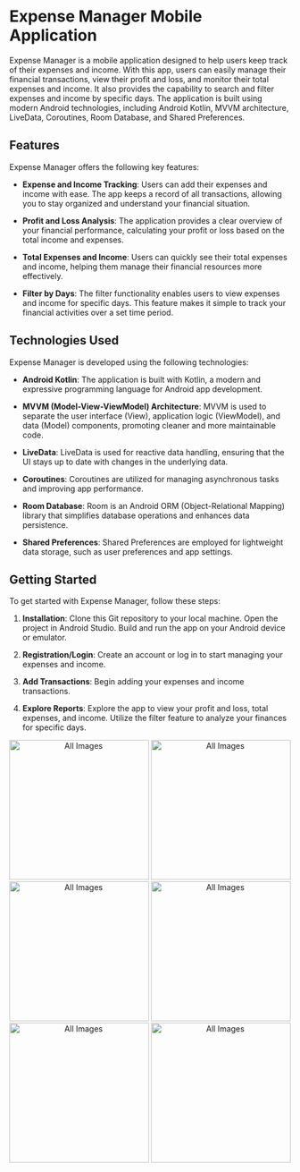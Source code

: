 # Expense Manager Mobile Application

Expense Manager is a mobile application designed to help users keep track of their expenses and income. With this app, users can easily manage their financial transactions, view their profit and loss, and monitor their total expenses and income. It also provides the capability to search and filter expenses and income by specific days. The application is built using modern Android technologies, including Android Kotlin, MVVM architecture, LiveData, Coroutines, Room Database, and Shared Preferences.

## Features

Expense Manager offers the following key features:

- **Expense and Income Tracking**: Users can add their expenses and income with ease. The app keeps a record of all transactions, allowing you to stay organized and understand your financial situation.

- **Profit and Loss Analysis**: The application provides a clear overview of your financial performance, calculating your profit or loss based on the total income and expenses.

- **Total Expenses and Income**: Users can quickly see their total expenses and income, helping them manage their financial resources more effectively.

- **Filter by Days**: The filter functionality enables users to view expenses and income for specific days. This feature makes it simple to track your financial activities over a set time period.

## Technologies Used

Expense Manager is developed using the following technologies:

- **Android Kotlin**: The application is built with Kotlin, a modern and expressive programming language for Android app development.

- **MVVM (Model-View-ViewModel) Architecture**: MVVM is used to separate the user interface (View), application logic (ViewModel), and data (Model) components, promoting cleaner and more maintainable code.

- **LiveData**: LiveData is used for reactive data handling, ensuring that the UI stays up to date with changes in the underlying data.

- **Coroutines**: Coroutines are utilized for managing asynchronous tasks and improving app performance.

- **Room Database**: Room is an Android ORM (Object-Relational Mapping) library that simplifies database operations and enhances data persistence.

- **Shared Preferences**: Shared Preferences are employed for lightweight data storage, such as user preferences and app settings.

## Getting Started

To get started with Expense Manager, follow these steps:

1. **Installation**: Clone this Git repository to your local machine. Open the project in Android Studio. Build and run the app on your Android device or emulator.

2. **Registration/Login**: Create an account or log in to start managing your expenses and income.

3. **Add Transactions**: Begin adding your expenses and income transactions.

4. **Explore Reports**: Explore the app to view your profit and loss, total expenses, and income. Utilize the filter feature to analyze your finances for specific days.

 <p align="center">
<img src="https://github.com/Aadulrehman/ExpenseManager/assets/100299631/90b9740f-97a6-40a2-80af-6194f06dfe93" alt="All Images" width="250" />
  <img src="https://github.com/Aadulrehman/ExpenseManager/assets/100299631/0a874c4c-aead-4046-9507-76941b03ea52" alt="All Images" width="250" />
<img src="https://github.com/Aadulrehman/ExpenseManager/assets/100299631/eb762182-80db-42da-a9a3-be520d03fcff" alt="All Images" width="250" />
<img src="https://github.com/Aadulrehman/ExpenseManager/assets/100299631/83119abb-8fee-48f9-9fa8-00483e82775f" alt="All Images" width="250" />
<img src="https://github.com/Aadulrehman/ExpenseManager/assets/100299631/5ff50058-8e74-46d5-83e8-26f41c3d289e" alt="All Images" width="250" />
<img src="https://github.com/Aadulrehman/ExpenseManager/assets/100299631/b96ae90e-f49a-4295-82e5-7d80f8004da6" alt="All Images" width="250" />
 </p>



